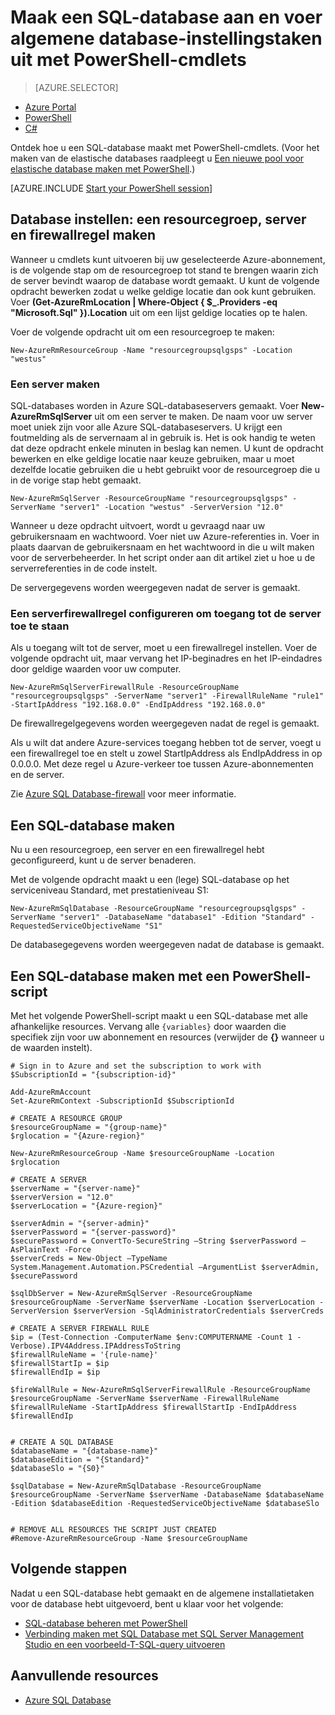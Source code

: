 <properties
    pageTitle="Nieuwe SQL-database instellen met PowerShell | Microsoft Azure"
    description="Ontdek hoe u een SQL-database maakt met PowerShell. U kunt algemene database-instellingstaken beheren met PowerShell-cmdlets."
    keywords="nieuwe sql-database maken,database instellen"
    services="sql-database"
    documentationCenter=""
    authors="stevestein"
    manager="jhubbard"
    editor="cgronlun"/>

<tags
    ms.service="sql-database"
    ms.devlang="NA"
    ms.topic="hero-article"
    ms.tgt_pltfrm="powershell"
    ms.workload="data-management"
    ms.date="08/19/2016"
    ms.author="sstein"/>

# Maak een SQL-database aan en voer algemene database-instellingstaken uit met PowerShell-cmdlets


> [AZURE.SELECTOR]
- [Azure Portal](sql-database-get-started.md)
- [PowerShell](sql-database-get-started-powershell.md)
- [C#](sql-database-get-started-csharp.md)



Ontdek hoe u een SQL-database maakt met PowerShell-cmdlets. (Voor het maken van de elastische databases raadpleegt u [Een nieuwe pool voor elastische database maken met PowerShell](sql-database-elastic-pool-create-powershell.md).)


[AZURE.INCLUDE [Start your PowerShell session](../../includes/sql-database-powershell.md)]

## Database instellen: een resourcegroep, server en firewallregel maken

Wanneer u cmdlets kunt uitvoeren bij uw geselecteerde Azure-abonnement, is de volgende stap om de resourcegroep tot stand te brengen waarin zich de server bevindt waarop de database wordt gemaakt. U kunt de volgende opdracht bewerken zodat u welke geldige locatie dan ook kunt gebruiken. Voer **(Get-AzureRmLocation | Where-Object { $_.Providers -eq "Microsoft.Sql" }).Location** uit om een lijst geldige locaties op te halen.

Voer de volgende opdracht uit om een resourcegroep te maken:

    New-AzureRmResourceGroup -Name "resourcegroupsqlgsps" -Location "westus"


### Een server maken

SQL-databases worden in Azure SQL-databaseservers gemaakt. Voer **New-AzureRmSqlServer** uit om een server te maken. De naam voor uw server moet uniek zijn voor alle Azure SQL-databaseservers. U krijgt een foutmelding als de servernaam al in gebruik is. Het is ook handig te weten dat deze opdracht enkele minuten in beslag kan nemen. U kunt de opdracht bewerken en elke geldige locatie naar keuze gebruiken, maar u moet dezelfde locatie gebruiken die u hebt gebruikt voor de resourcegroep die u in de vorige stap hebt gemaakt.

    New-AzureRmSqlServer -ResourceGroupName "resourcegroupsqlgsps" -ServerName "server1" -Location "westus" -ServerVersion "12.0"

Wanneer u deze opdracht uitvoert, wordt u gevraagd naar uw gebruikersnaam en wachtwoord. Voer niet uw Azure-referenties in. Voer in plaats daarvan de gebruikersnaam en het wachtwoord in die u wilt maken voor de serverbeheerder. In het script onder aan dit artikel ziet u hoe u de serverreferenties in de code instelt.

De servergegevens worden weergegeven nadat de server is gemaakt.

### Een serverfirewallregel configureren om toegang tot de server toe te staan

Als u toegang wilt tot de server, moet u een firewallregel instellen. Voer de volgende opdracht uit, maar vervang het IP-beginadres en het IP-eindadres door geldige waarden voor uw computer.

    New-AzureRmSqlServerFirewallRule -ResourceGroupName "resourcegroupsqlgsps" -ServerName "server1" -FirewallRuleName "rule1" -StartIpAddress "192.168.0.0" -EndIpAddress "192.168.0.0"

De firewallregelgegevens worden weergegeven nadat de regel is gemaakt.

Als u wilt dat andere Azure-services toegang hebben tot de server, voegt u een firewallregel toe en stelt u zowel StartIpAddress als EndIpAddress in op 0.0.0.0. Met deze regel u Azure-verkeer toe tussen Azure-abonnementen en de server.

Zie [Azure SQL Database-firewall](sql-database-firewall-configure.md) voor meer informatie.


## Een SQL-database maken

Nu u een resourcegroep, een server en een firewallregel hebt geconfigureerd, kunt u de server benaderen.

Met de volgende opdracht maakt u een (lege) SQL-database op het serviceniveau Standard, met prestatieniveau S1:


    New-AzureRmSqlDatabase -ResourceGroupName "resourcegroupsqlgsps" -ServerName "server1" -DatabaseName "database1" -Edition "Standard" -RequestedServiceObjectiveName "S1"


De databasegegevens worden weergegeven nadat de database is gemaakt.

## Een SQL-database maken met een PowerShell-script

Met het volgende PowerShell-script maakt u een SQL-database met alle afhankelijke resources. Vervang alle `{variables}` door waarden die specifiek zijn voor uw abonnement en resources (verwijder de **{}** wanneer u de waarden instelt).

    # Sign in to Azure and set the subscription to work with
    $SubscriptionId = "{subscription-id}"

    Add-AzureRmAccount
    Set-AzureRmContext -SubscriptionId $SubscriptionId

    # CREATE A RESOURCE GROUP
    $resourceGroupName = "{group-name}"
    $rglocation = "{Azure-region}"
    
    New-AzureRmResourceGroup -Name $resourceGroupName -Location $rglocation
    
    # CREATE A SERVER
    $serverName = "{server-name}"
    $serverVersion = "12.0"
    $serverLocation = "{Azure-region}"
    
    $serverAdmin = "{server-admin}"
    $serverPassword = "{server-password}" 
    $securePassword = ConvertTo-SecureString –String $serverPassword –AsPlainText -Force
    $serverCreds = New-Object –TypeName System.Management.Automation.PSCredential –ArgumentList $serverAdmin, $securePassword
    
    $sqlDbServer = New-AzureRmSqlServer -ResourceGroupName $resourceGroupName -ServerName $serverName -Location $serverLocation -ServerVersion $serverVersion -SqlAdministratorCredentials $serverCreds
    
    # CREATE A SERVER FIREWALL RULE
    $ip = (Test-Connection -ComputerName $env:COMPUTERNAME -Count 1 -Verbose).IPV4Address.IPAddressToString
    $firewallRuleName = '{rule-name}'
    $firewallStartIp = $ip
    $firewallEndIp = $ip
    
    $fireWallRule = New-AzureRmSqlServerFirewallRule -ResourceGroupName $resourceGroupName -ServerName $serverName -FirewallRuleName $firewallRuleName -StartIpAddress $firewallStartIp -EndIpAddress $firewallEndIp
    
    
    # CREATE A SQL DATABASE
    $databaseName = "{database-name}"
    $databaseEdition = "{Standard}"
    $databaseSlo = "{S0}"
    
    $sqlDatabase = New-AzureRmSqlDatabase -ResourceGroupName $resourceGroupName -ServerName $serverName -DatabaseName $databaseName -Edition $databaseEdition -RequestedServiceObjectiveName $databaseSlo
    
   
    # REMOVE ALL RESOURCES THE SCRIPT JUST CREATED
    #Remove-AzureRmResourceGroup -Name $resourceGroupName






## Volgende stappen
Nadat u een SQL-database hebt gemaakt en de algemene installatietaken voor de database hebt uitgevoerd, bent u klaar voor het volgende:

- [SQL-database beheren met PowerShell](sql-database-command-line-tools.md)
- [Verbinding maken met SQL Database met SQL Server Management Studio en een voorbeeld-T-SQL-query uitvoeren](sql-database-connect-query-ssms.md)


## Aanvullende resources

- [Azure SQL Database](https://azure.microsoft.com/documentation/services/sql-database/)



<!--HONumber=ago16_HO5-->


